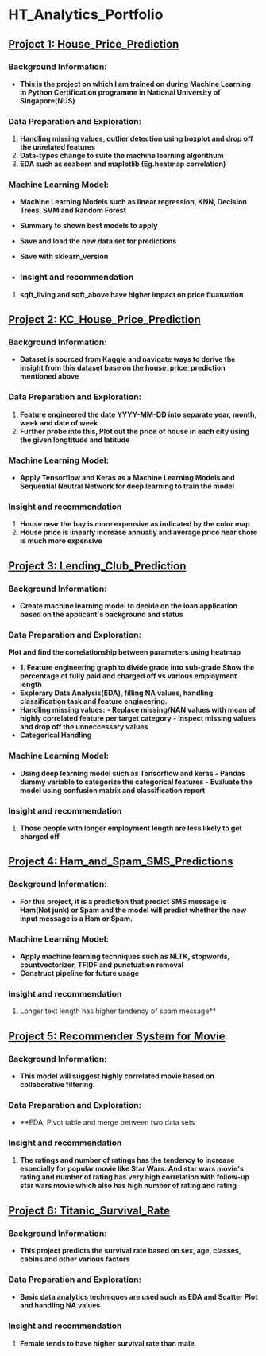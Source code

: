 # HT_Analytics_Portfolio
## [Project 1: House_Price_Prediction]()
### Background Information:
* **This is the project on which I am trained on during Machine Learning in Python Certification programme in National University of Singapore(NUS)**
  
### **Data Preparation and Exploration:**
1. **Handling missing values, outlier detection using boxplot and drop off the unrelated features**  
2. **Data-types change to suite the machine learning algorithum**
3. **EDA such as seaborn and maplotlib (Eg.heatmap correlation)**
   
### **Machine Learning Model:**
* **Machine Learning Models such as linear regression, KNN, Decision Trees, SVM and Random Forest**
* **Summary to shown best models to apply**
* **Save and load the new data set for predictions**
* **Save with sklearn_version**

* ### **Insight and recommendation**
1. **sqft_living and sqft_above have higher impact on price fluatuation**
  
## [Project 2: KC_House_Price_Prediction]()
### Background Information:
* **Dataset is sourced from Kaggle and navigate ways to derive the insight from this dataset base on the house_price_prediction mentioned above**
  
### **Data Preparation and Exploration:**
1. **Feature engineered the date YYYY-MM-DD into separate year, month, week and date of week**
2. **Further probe into this, Plot out the price of house in each city using the given longtitude and latitude**
   
### **Machine Learning Model:** 
* **Apply Tensorflow and Keras as a Machine Learning Models and Sequential Neutral Network for deep learning to train the model**

### **Insight and recommendation**
1. **House near the bay is more expensive as indicated by the color map**
2. **House price is linearly increase annually and average price near shore is much more expensive**
  
## [Project 3: Lending_Club_Prediction]()
### Background Information: 
* **Create machine learning model to decide on the loan application based on the
  applicant's background and status**
  
### **Data Preparation and Exploration:**
**Plot and find the correlationship between parameters using heatmap**
* **1. Feature engineering graph to divide grade into sub-grade**
**Show the percentage of fully paid and charged off vs various
employment length**
* **Explorary Data Analysis(EDA), filling NA values, handling classification task and feature engineering.**
* **Handling missing values:**
**- Replace missing/NAN values with mean of highly correlated feature per target category**
**- Inspect missing values and drop off the unneccessary values**
* **Categorical Handling**
  
### **Machine Learning Model:**
* **Using deep learning model such as Tensorflow and keras**
**- Pandas dummy variable to categorize the categorical features**
**- Evaluate the model using confusion matrix and classification report**

### **Insight and recommendation**
1. **Those people with longer employment length are less likely to get charged off**
  
## [Project 4: Ham_and_Spam_SMS_Predictions]()
### Background Information: 
* **For this project, it is a prediction that predict SMS message is Ham(Not junk) or Spam and the model will predict whether the new input message is a Ham or Spam.**

### **Machine Learning Model:**
* **Apply machine learning techniques such as NLTK, stopwords, countvectorizer, TFIDF and punctuation removal**
* **Construct pipeline for future usage**
  
### **Insight and recommendation**
1. Longer text length has higher tendency of spam message**
  
## [Project 5: Recommender System for Movie]()
### Background Information:
* **This model will suggest highly correlated movie based on collaborative filtering.**

### **Data Preparation and Exploration:**
* **EDA, Pivot table and merge between two data sets

### **Insight and recommendation**
1. **The ratings and number of ratings has the tendency to increase especially for popular movie like Star Wars. And star wars movie's rating and number of rating has very high correlation with
follow-up star wars movie which also has high number of rating and rating**
  
## [Project 6: Titanic_Survival_Rate]()
### Background Information: 
* **This project predicts the survival rate based on sex, age, classes, cabins and other various factors**
  
### **Data Preparation and Exploration:**
* **Basic data analytics techniques are used such as EDA and Scatter Plot and handling NA values**

### **Insight and recommendation**
1. **Female tends to have higher survival rate than male.**

